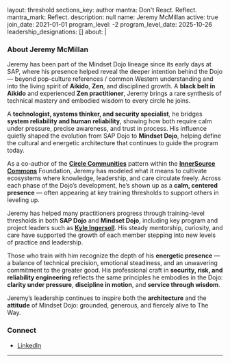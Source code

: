 layout: threshold
sections_key: author
mantra: Don't React. Reflect.
mantra_mark: Reflect.
description: null
name: Jeremy McMillan
active: true
join_date: 2021-01-01
program_level: -2
program_level_date: 2025-10-26
leadership_designations: []
about: |
  ### About Jeremy McMillan

  Jeremy has been part of the Mindset Dojo lineage since its early days at SAP, where his presence helped reveal the deeper intention behind the Dojo — beyond pop-culture references / common Western understanding and into the living spirit of **Aikido**, **Zen**, and disciplined growth. A **black belt in Aikido** and experienced **Zen practitioner**, Jeremy brings a rare synthesis of technical mastery and embodied wisdom to every circle he joins.

  A **technologist, systems thinker, and security specialist**, he bridges **system reliability and human reliability**, showing how both require calm under pressure, precise awareness, and trust in process. His influence quietly shaped the evolution from SAP Dojo to **Mindset Dojo**, helping define the cultural and energetic architecture that continues to guide the program today.

  As a co-author of the [**Circle Communities**](https://github.com/InnerSourceCommons/InnerSourcePatterns/blob/main/patterns/1-initial/circle-communities.md) pattern within the [**InnerSource Commons**](https://innersourcecommons.org) Foundation, Jeremy has modeled what it means to cultivate ecosystems where knowledge, leadership, and care circulate freely. Across each phase of the Dojo’s development, he’s shown up as a **calm, centered presence** — often appearing at key training thresholds to support others in leveling up.

  Jeremy has helped many practitioners progress through training-level thresholds in both **SAP Dojo** and **Mindset Dojo**, including key program and project leaders such as [**Kyle Ingersoll**](../authors/kyle-ingersoll/). His steady mentorship, curiosity, and care have supported the growth of each member stepping into new levels of practice and leadership.

  Those who train with him recognize the depth of his **energetic presence** — a balance of technical precision, emotional steadiness, and an unwavering commitment to the greater good. His professional craft in **security, risk, and reliability engineering** reflects the same principles he embodies in the Dojo: **clarity under pressure**, **discipline in motion**, and **service through wisdom**.

  Jeremy’s leadership continues to inspire both the **architecture** and the **attitude** of Mindset Dojo: grounded, generous, and fiercely alive to The Way.

  ### Connect
  - [LinkedIn](https://www.linkedin.com/in/jeremymcm)
---
